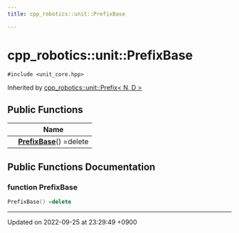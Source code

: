 ```yaml
---
title: cpp_robotics::unit::PrefixBase

---
```


# cpp_robotics::unit::PrefixBase






`#include <unit_core.hpp>`

Inherited by [cpp_robotics::unit::Prefix< N, D >](/cpp_robotics/doxybook/Classes/structcpp__robotics_1_1unit_1_1Prefix/)

## Public Functions

|                | Name           |
| -------------- | -------------- |
| | **[PrefixBase](/cpp_robotics/doxybook/Classes/structcpp__robotics_1_1unit_1_1PrefixBase/#function-prefixbase)**() =delete |

## Public Functions Documentation

### function PrefixBase

```cpp
PrefixBase() =delete
```


-------------------------------

Updated on 2022-09-25 at 23:29:49 +0900